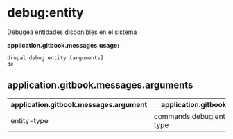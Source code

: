 # debug:entity
Debugea entidades disponibles en el sistema

**application.gitbook.messages.usage:**
```
drupal debug:entity [arguments]
de
```

## application.gitbook.messages.arguments
application.gitbook.messages.argument | application.gitbook.messages.details
---------|-------------
entity-type | commands.debug.entity.arguments.entity-type
